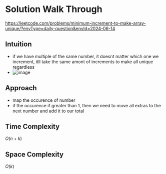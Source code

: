 # Solution Walk Through
https://leetcode.com/problems/minimum-increment-to-make-array-unique/?envType=daily-question&envId=2024-06-14

## Intuition
- if we have multiple of the same number, it doesnt matter which one we increment, itll take the same amont of increments to make all unique regardless
- ![image](https://github.com/luciancheng/LeetCodeSolutions/assets/121974540/4c7dfd19-7535-4139-9c6e-0a605dc956cb)


## Approach
- map the occurence of number
- if the occurence if greater than 1, then we need to move all extras to the next number and add it to our total 


## Time Complexity
$O(n + k)$

## Space Complexity
$O(k)$



